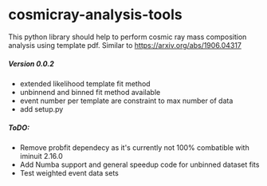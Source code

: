# cosmicray-analysis-tools

This python library should help to perform cosmic ray mass composition analysis using template pdf. Similar to https://arxiv.org/abs/1906.04317

##### Version 0.0.2
* extended likelihood template fit method
* unbinnend and binned fit method available
* event number per template are constraint to max number of data
* add setup.py

##### ToDO:
* Remove probfit dependecy as it's currently not 100% combatible with iminuit 2.16.0
* Add Numba support and general speedup code for unbinned dataset fits
* Test weighted event data sets 
